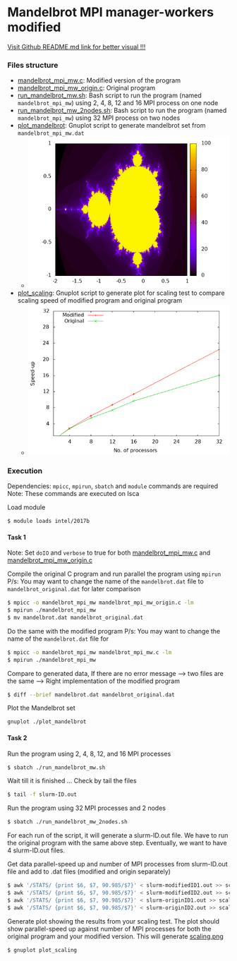 # Mandelbrot MPI manager-workers modified

[Visit Github README.md link for better visual !!!](https://github.com/dathd6/Mandelbrot-MPI/blob/main/README.md)

### Files structure

- [mandelbrot_mpi_mw.c](./mandelbrot_mpi_mw.c): Modified version of the program
- [mandelbrot_mpi_mw_origin.c](./mandelbrot_mpi_mw_origin.c): Original program
- [run_mandelbrot_mw.sh](./run_mandelbrot_mw.sh): Bash script to run the program (named `mandelbrot_mpi_mw`) using 2, 4, 8, 12 and 16 MPI process on one node
- [run_mandelbrot_mw_2nodes.sh](./run_mandelbrot_mw_2nodes.sh): Bash script to run the program (named `mandelbrot_mpi_mw`) using 32 MPI process on two nodes
- [plot_mandelbrot](./plot_mandelbrot): Gnuplot script to generate mandelbrot set from `mandelbrot_mpi_mw.dat`
    - ![mandelbrot.png](./mandelbrot.png)
- [plot_scaling](./plot_scaling): Gnuplot script to generate plot for scaling test to compare scaling speed of modified program and original program
    - ![scaling.png](./scaling.png)

### Execution

Dependencies: `mpicc`, `mpirun`, `sbatch` and `module` commands are required
Note: These commands are executed on Isca

Load module

```bash
$ module loads intel/2017b
```

#### Task 1

Note: Set `doIO` and `verbose` to true for both [mandelbrot_mpi_mw.c](./mandelbrot_mpi_mw.c) and [mandelbrot_mpi_mw_origin.c](./mandelbrot_mpi_mw_origin.c)

Compile the original C program and run parallel the program using `mpirun`
P/s: You may want to change the name of the `mandelbrot.dat` file to `mandelbrot_original.dat` for later comparison

```bash
$ mpicc -o mandelbrot_mpi_mw mandelbrot_mpi_mw_origin.c -lm
$ mpirun ./mandelbrot_mpi_mw
$ mv mandelbrot.dat mandelbrot_original.dat
```

Do the same with the modified program
P/s: You may want to change the name of the `mandelbrot.dat` file for 

```bash
$ mpicc -o mandelbrot_mpi_mw mandelbrot_mpi_mw.c -lm
$ mpirun ./mandelbrot_mpi_mw
```

Compare to generated data, If there are no error message --> two files are the same --> Right implementation of the modified program

```bash
$ diff --brief mandelbrot.dat mandelbrot_original.dat
```

Plot the Mandelbrot set

```bash
gnuplot ./plot_mandelbrot
```

#### Task 2

Run the program using 2, 4, 8, 12, and 16 MPI processes

```bash
$ sbatch ./run_mandelbrot_mw.sh
```

Wait till it is finished ...
Check by tail the files

```bash
$ tail -f slurm-ID.out
```

Run the program using 32 MPI processes and 2 nodes

```bash
$ sbatch ./run_mandelbrot_mw_2nodes.sh
```

For each run of the script, it will generate a slurm-ID.out file. We have to run the original program with the same above step.
Eventually, we want to have 4 slurm-ID.out files.

Get data parallel-speed up and number of MPI processes from slurm-ID.out file and add to .dat files (modified and origin separately)

```bash
$ awk '/STATS/ {print $6, $7, 90.985/$7}' < slurm-modifiedID1.out >> scaling_speed.dat
$ awk '/STATS/ {print $6, $7, 90.985/$7}' < slurm-modifiedID2.out >> scaling_speed.dat
$ awk '/STATS/ {print $6, $7, 90.985/$7}' < slurm-originID1.out >> scaling_speed_origin.dat
$ awk '/STATS/ {print $6, $7, 90.985/$7}' < slurm-originID2.out >> scaling_speed_origin.dat
```

Generate plot showing the results from your scaling test. The plot should show parallel-speed up against number of MPI processes for both the original program and your modified version. This will generate [scaling.png](./scaling.png)

```bash
$ gnuplot plot_scaling
```



